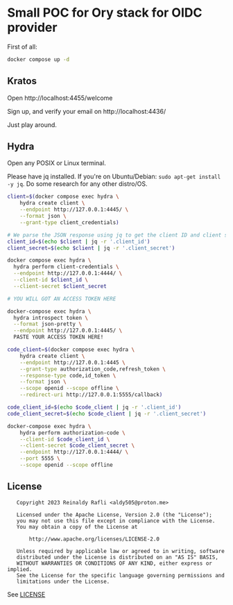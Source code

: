 # Small POC for Ory stack for OIDC provider

First of all:

```sh
docker compose up -d
```

## Kratos

Open http://localhost:4455/welcome

Sign up, and verify your email on http://localhost:4436/

Just play around.

## Hydra

Open any POSIX or Linux terminal.

Please have jq installed. If you're on Ubuntu/Debian: `sudo apt-get install -y jq`.
Do some research for any other distro/OS.

```bash
client=$(docker compose exec hydra \
    hydra create client \
    --endpoint http://127.0.0.1:4445/ \
    --format json \
    --grant-type client_credentials)

# We parse the JSON response using jq to get the client ID and client secret:
client_id=$(echo $client | jq -r '.client_id')
client_secret=$(echo $client | jq -r '.client_secret')

docker compose exec hydra \
  hydra perform client-credentials \
  --endpoint http://127.0.0.1:4444/ \
  --client-id $client_id \
  --client-secret $client_secret

# YOU WILL GOT AN ACCESS TOKEN HERE

docker-compose exec hydra \
  hydra introspect token \
  --format json-pretty \
  --endpoint http://127.0.0.1:4445/ \
  PASTE YOUR ACCESS TOKEN HERE!

code_client=$(docker compose exec hydra \
    hydra create client \
    --endpoint http://127.0.0.1:4445 \
    --grant-type authorization_code,refresh_token \
    --response-type code,id_token \
    --format json \
    --scope openid --scope offline \
    --redirect-uri http://127.0.0.1:5555/callback)

code_client_id=$(echo $code_client | jq -r '.client_id')
code_client_secret=$(echo $code_client | jq -r '.client_secret')

docker-compose exec hydra \
    hydra perform authorization-code \
    --client-id $code_client_id \
    --client-secret $code_client_secret \
    --endpoint http://127.0.0.1:4444/ \
    --port 5555 \
    --scope openid --scope offline
```

## License

```
   Copyright 2023 Reinaldy Rafli <aldy505@proton.me>

   Licensed under the Apache License, Version 2.0 (the "License");
   you may not use this file except in compliance with the License.
   You may obtain a copy of the License at

       http://www.apache.org/licenses/LICENSE-2.0

   Unless required by applicable law or agreed to in writing, software
   distributed under the License is distributed on an "AS IS" BASIS,
   WITHOUT WARRANTIES OR CONDITIONS OF ANY KIND, either express or implied.
   See the License for the specific language governing permissions and
   limitations under the License.
```

See [LICENSE](./LICENSE)